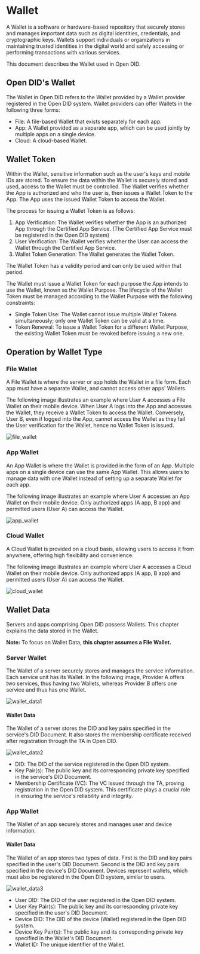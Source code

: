 # Wallet
A Wallet is a software or hardware-based repository that securely stores and manages important data such as digital identities, credentials, and cryptographic keys. Wallets support individuals or organizations in maintaining trusted identities in the digital world and safely accessing or performing transactions with various services.

This document describes the Wallet used in Open DID.

## Open DID's Wallet
The Wallet in Open DID refers to the Wallet provided by a Wallet provider registered in the Open DID system. Wallet providers can offer Wallets in the following three forms:
* File: A file-based Wallet that exists separately for each app.
* App: A Wallet provided as a separate app, which can be used jointly by multiple apps on a single device.
* Cloud: A cloud-based Wallet.

## Wallet Token
Within the Wallet, sensitive information such as the user's keys and mobile IDs are stored. To ensure the data within the Wallet is securely stored and used, access to the Wallet must be controlled. The Wallet verifies whether the App is authorized and who the user is, then issues a Wallet Token to the App. The App uses the issued Wallet Token to access the Wallet.

The process for issuing a Wallet Token is as follows:
1. App Verification: The Wallet verifies whether the App is an authorized App through the Certified App Service. (The Certified App Service must be registered in the Open DID system)
2. User Verification: The Wallet verifies whether the User can access the Wallet through the Certified App Service.
3. Wallet Token Generation: The Wallet generates the Wallet Token.

The Wallet Token has a validity period and can only be used within that period.

The Wallet must issue a Wallet Token for each purpose the App intends to use the Wallet, known as the Wallet Purpose. The lifecycle of the Wallet Token must be managed according to the Wallet Purpose with the following constraints:
* Single Token Use: The Wallet cannot issue multiple Wallet Tokens simultaneously; only one Wallet Token can be valid at a time.
* Token Renewal: To issue a Wallet Token for a different Wallet Purpose, the existing Wallet Token must be revoked before issuing a new one.

## Operation by Wallet Type
### File Wallet
A File Wallet is where the server or app holds the Wallet in a file form. Each app must have a separate Wallet, and cannot access other apps' Wallets.

The following image illustrates an example where User A accesses a File Wallet on their mobile device. When User A logs into the App and accesses the Wallet, they receive a Wallet Token to access the Wallet. Conversely, User B, even if logged into the App, cannot access the Wallet as they fail the User verification for the Wallet, hence no Wallet Token is issued.

![file_wallet](../../assets/file_wallet.png)

### App Wallet
An App Wallet is where the Wallet is provided in the form of an App. Multiple apps on a single device can use the same App Wallet. This allows users to manage data with one Wallet instead of setting up a separate Wallet for each app.

The following image illustrates an example where User A accesses an App Wallet on their mobile device. Only authorized apps (A app, B app) and permitted users (User A) can access the Wallet.

![app_wallet](../../assets/app_wallet.png)

### Cloud Wallet
A Cloud Wallet is provided on a cloud basis, allowing users to access it from anywhere, offering high flexibility and convenience.

The following image illustrates an example where User A accesses a Cloud Wallet on their mobile device. Only authorized apps (A app, B app) and permitted users (User A) can access the Wallet.

![cloud_wallet](../../assets/cloud_wallet.png)

## Wallet Data
Servers and apps comprising Open DID possess Wallets. This chapter explains the data stored in the Wallet.

**Note:** To focus on Wallet Data, **this chapter assumes a File Wallet.**

### Server Wallet
The Wallet of a server securely stores and manages the service information. Each service unit has its Wallet. 
In the following image, Provider A offers two services, thus having two Wallets, whereas Provider B offers one service and thus has one Wallet.

![wallet_data1](../../assets/wallet_data1.png)

#### Wallet Data
The Wallet of a server stores the DID and key pairs specified in the service's DID Document. It also stores the membership certificate received after registration through the TA in Open DID.

![wallet_data2](../../assets/wallet_data2.png)

* DID: The DID of the service registered in the Open DID system.
* Key Pair(s): The public key and its corresponding private key specified in the service's DID Document.
* Membership Certificate (VC): The VC issued through the TA, proving registration in the Open DID system. This certificate plays a crucial role in ensuring the service's reliability and integrity.

### App Wallet
The Wallet of an app securely stores and manages user and device information.

#### Wallet Data
The Wallet of an app stores two types of data.
First is the DID and key pairs specified in the user's DID Document. Second is the DID and key pairs specified in the device's DID Document. Devices represent wallets, which must also be registered in the Open DID system, similar to users.

![wallet_data3](../../assets/wallet_data3.png)

* User DID: The DID of the user registered in the Open DID system.
* User Key Pair(s): The public key and its corresponding private key specified in the user's DID Document.
* Device DID: The DID of the device (Wallet) registered in the Open DID system.
* Device Key Pair(s): The public key and its corresponding private key specified in the Wallet's DID Document.
* Wallet ID: The unique identifier of the Wallet.